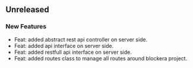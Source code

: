 ## Unreleased

### New Features

- Feat: added abstract rest api controller on server side.
- Feat: added api interface on server side.
- Feat: added restfull api interface on server side.
- Feat: added routes class to manage all routes around blockera project.